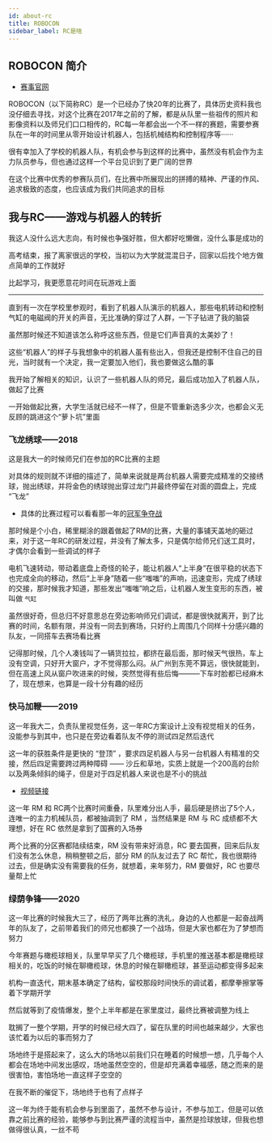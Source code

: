 ```yaml
---
id: about-rc
title: ROBOCON
sidebar_label: RC是啥
---
```


## ROBOCON 简介
- [赛事官网](http://www.cnrobocon.net/#/)
  
ROBOCON（以下简称RC）是一个已经办了快20年的比赛了，具体历史资料我也没仔细去寻找，对这个比赛在2017年之前的了解，都是从队里一些祖传的照片和影像资料以及师兄们口口相传的，RC每一年都会出一个不一样的赛题，需要参赛队在一年的时间里从零开始设计机器人，包括机械结构和控制程序等······

很有幸加入了学校的机器人队，有机会参与到这样的比赛中，虽然没有机会作为主力队员参与，但也通过这样一个平台见识到了更广阔的世界

在这个比赛中优秀的参赛队员们，在比赛中所展现出的拼搏的精神、严谨的作风、追求极致的态度，也应该成为我们共同追求的目标

## 我与RC——游戏与机器人的转折

我这人没什么远大志向，有时候也争强好胜，但大都好吃懒做，没什么事是成功的

高考结束，报了离家很远的学校，当初以为大学就混混日子，回家以后找个地方做点简单的工作就好

比起学习，我更愿意花时间在玩游戏上面

---

直到有一次在学校里参观时，看到了机器人队演示的机器人，那些电机转动和控制气缸的电磁阀的开关的声音，无比准确的穿过了人群，一下子钻进了我的脑袋

虽然那时候还不知道该怎么称呼这些东西，但是它们声音真的太美妙了！

这些“机器人”的样子与我想象中的机器人虽有些出入，但我还是控制不住自己的目光，当时就有一个决定，我一定要加入他们，我也要做这么酷的事

我开始了解相关的知识，认识了一些机器人队的师兄，最后成功加入了机器人队，做起了比赛

一开始做起比赛，大学生活就已经不一样了，但是不管重新选多少次，也都会义无反顾的跳进这个“萝卜坑”里面

### 飞龙绣球——2018

这是我大一的时候师兄们在参加的RC比赛的主题

对具体的规则就不详细的描述了，简单来说就是两台机器人需要完成精准的交接绣球，抛出绣球，并将金色的绣球抛出穿过龙门并最终停留在对面的圆盘上，完成 “飞龙”
- 具体的比赛过程可以看看那一年的[冠军争夺战](https://www.bilibili.com/video/BV1us41177uN?from=search&seid=3663746420354986425)

那时候是个小白，稀里糊涂的跟着做起了RM的比赛，大量的事铺天盖地的砸过来，对于这一年RC的研发过程，并没有了解太多，只是偶尔给师兄们送工具时，才偶尔会看到一些调试的样子

电机飞速转动，带动着底盘上奇怪的轮子，能让机器人“上半身”在很平稳的状态下也完成全向的移动，然后“上半身”随着一些“嗤嗤”的声响，迅速变形，完成了绣球的交接，那时候我才知道，那些发出“嗤嗤”响之后，让机器人发生变形的东西，被叫做 `气缸`

虽然很好奇，但总归不好意思总在旁边影响师兄们调试，都是很快就离开，到了比赛的时间，名额有限，并没有一同去到赛场，只好约上周围几个同样十分感兴趣的队友，一同搭车去赛场看比赛

记得那时候，几个人凑钱叫了一辆货拉拉，都挤在最后面，那时候天气很热，车上没有空调，只好开大窗户，才不觉得那么闷。从广州到东莞不算远，很快就能到，但在高速上风从窗户吹进来的时候，突然觉得有些后悔———下车时脸都已经麻木了，现在想来，也算是一段十分有趣的经历


### 快马加鞭——2019
这一年我大二，负责队里视觉任务，这一年RC方案设计上没有视觉相关的任务，没能参与到其中，也只是在旁边看着队友不停的测试四足然后迭代

这一年的获胜条件是更快的 “登顶” ，要求四足机器人与另一台机器人有精准的交接，然后四足需要跨过两种障碍 —— 沙丘和草地，实质上就是一个200高的台阶以及两条倾斜的绳子，但是对于四足机器人来说也是不小的挑战

- [视频链接](https://www.bilibili.com/video/BV1n4411n7KX?from=search&seid=13343134871605904168)

这一年 RM 和 RC两个比赛时间重叠，队里难分出人手，最后硬是挤出了5个人，连唯一的主力机械队员，都被抽调到了 RM ，当然结果是 RM 与 RC 成绩都不大理想，好在 RC 依然是拿到了国赛的入场券

两个比赛的分区赛都陆续结束，RM 没有带来好消息，RC 要去国赛，回来后队友们没有怎么休息，稍稍整顿之后，部分 RM 的队友过去了 RC 帮忙，我也很期待过去，但是确实没有需要我的任务，就想着，来年努力，RM 要做好，RC 也要尽量帮上忙

### 绿荫争锋——2020
这一年比赛的时候我大三了，经历了两年比赛的洗礼，身边的人也都是一起奋战两年的队友了，之前带着我们的师兄也都换了一个战场，但是大家也都在为了梦想而努力

今年赛题与橄榄球相关，队里早早买了几个橄榄球，手机里的推送基本都是橄榄球相关的，吃饭的时候在聊橄榄球，休息的时候在聊橄榄球，甚至运动都变得多起来

机构一直迭代，期末基本确定了结构，留校那段时间快乐的调试着，都摩拳擦掌等着下学期开学

然后就等到了疫情爆发，整个上半年都是在家里度过，最终比赛被调整为线上

耽搁了一整个学期，开学的时候已经大四了，留在队里的时间也越来越少，大家也该忙着为以后的事而努力了

场地终于是搭起来了，这么大的场地以前我们只在睡着的时候想一想，几乎每个人都会在场地中间发出感叹，场地虽然空空的，但是却充满着幸福感，随之而来的是很害怕，害怕场地一直这样子空空的

在我不断的催促下，场地终于也有了点样子

这一年为终于能有机会参与到里面了，虽然不参与设计，不参与加工，但是可以依靠之前比赛的经验，能够参与到比赛严谨的流程当中，虽然是捡球放球，但我也想做得很认真，一丝不苟





<!--
### 投壶行殇——2021
-->